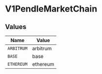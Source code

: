 # V1PendleMarketChain


## Values

| Name       | Value      |
| ---------- | ---------- |
| `ARBITRUM` | arbitrum   |
| `BASE`     | base       |
| `ETHEREUM` | ethereum   |